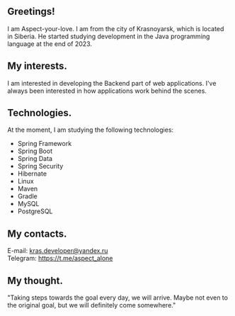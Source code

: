 ## Greetings! 
I am Aspect-your-love. I am from the city of Krasnoyarsk, which is located in Siberia.
He started studying development in the Java programming language at the end of 2023.

## My interests.
I am interested in developing the Backend part of web applications. I've always been interested in how applications work behind the scenes.

## Technologies.
At the moment, I am studying the following technologies:
- Spring Framework
- Spring Boot
- Spring Data
- Spring Security
- Hibernate
- Linux
- Maven
- Gradle
- MySQL
- PostgreSQL

## My contacts.
E-mail: kras.developer@yandex.ru <br> Telegram: https://t.me/aspect_alone

##  My thought.
"Taking steps towards the goal every day, we will arrive. Maybe not even to the original goal, but we will definitely come somewhere."

<!---
Aspect-your-love/Aspect-your-love is a ✨ special ✨ repository because its `README.md` (this file) appears on your GitHub profile.
You can click the Preview link to take a look at your changes.
--->
